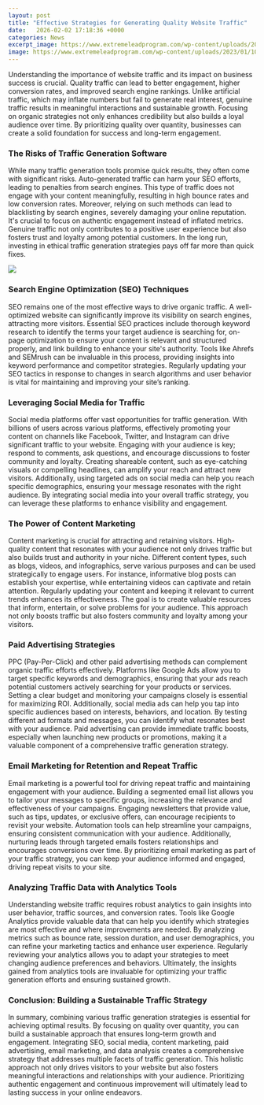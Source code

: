 ```yaml
---
layout: post
title: "Effective Strategies for Generating Quality Website Traffic"
date:   2026-02-02 17:18:36 +0000
categories: News
excerpt_image: https://www.extremeleadprogram.com/wp-content/uploads/2023/01/10-proven-strategies-for-increasing-website-traffic-a-beginners-guide.jpeg
image: https://www.extremeleadprogram.com/wp-content/uploads/2023/01/10-proven-strategies-for-increasing-website-traffic-a-beginners-guide.jpeg
---
```


Understanding the importance of website traffic and its impact on business success is crucial. Quality traffic can lead to better engagement, higher conversion rates, and improved search engine rankings. Unlike artificial traffic, which may inflate numbers but fail to generate real interest, genuine traffic results in meaningful interactions and sustainable growth. Focusing on organic strategies not only enhances credibility but also builds a loyal audience over time. By prioritizing quality over quantity, businesses can create a solid foundation for success and long-term engagement. 
### The Risks of Traffic Generation Software
While many traffic generation tools promise quick results, they often come with significant risks. Auto-generated traffic can harm your SEO efforts, leading to penalties from search engines. This type of traffic does not engage with your content meaningfully, resulting in high bounce rates and low conversion rates. Moreover, relying on such methods can lead to blacklisting by search engines, severely damaging your online reputation. It's crucial to focus on authentic engagement instead of inflated metrics. Genuine traffic not only contributes to a positive user experience but also fosters trust and loyalty among potential customers. In the long run, investing in ethical traffic generation strategies pays off far more than quick fixes.

![](https://www.extremeleadprogram.com/wp-content/uploads/2023/01/10-proven-strategies-for-increasing-website-traffic-a-beginners-guide.jpeg)
### Search Engine Optimization (SEO) Techniques
SEO remains one of the most effective ways to drive organic traffic. A well-optimized website can significantly improve its visibility on search engines, attracting more visitors. Essential SEO practices include thorough keyword research to identify the terms your target audience is searching for, on-page optimization to ensure your content is relevant and structured properly, and link building to enhance your site's authority. Tools like Ahrefs and SEMrush can be invaluable in this process, providing insights into keyword performance and competitor strategies. Regularly updating your SEO tactics in response to changes in search algorithms and user behavior is vital for maintaining and improving your site’s ranking.
### Leveraging Social Media for Traffic
Social media platforms offer vast opportunities for traffic generation. With billions of users across various platforms, effectively promoting your content on channels like Facebook, Twitter, and Instagram can drive significant traffic to your website. Engaging with your audience is key; respond to comments, ask questions, and encourage discussions to foster community and loyalty. Creating shareable content, such as eye-catching visuals or compelling headlines, can amplify your reach and attract new visitors. Additionally, using targeted ads on social media can help you reach specific demographics, ensuring your message resonates with the right audience. By integrating social media into your overall traffic strategy, you can leverage these platforms to enhance visibility and engagement.
### The Power of Content Marketing
Content marketing is crucial for attracting and retaining visitors. High-quality content that resonates with your audience not only drives traffic but also builds trust and authority in your niche. Different content types, such as blogs, videos, and infographics, serve various purposes and can be used strategically to engage users. For instance, informative blog posts can establish your expertise, while entertaining videos can captivate and retain attention. Regularly updating your content and keeping it relevant to current trends enhances its effectiveness. The goal is to create valuable resources that inform, entertain, or solve problems for your audience. This approach not only boosts traffic but also fosters community and loyalty among your visitors.
### Paid Advertising Strategies
PPC (Pay-Per-Click) and other paid advertising methods can complement organic traffic efforts effectively. Platforms like Google Ads allow you to target specific keywords and demographics, ensuring that your ads reach potential customers actively searching for your products or services. Setting a clear budget and monitoring your campaigns closely is essential for maximizing ROI. Additionally, social media ads can help you tap into specific audiences based on interests, behaviors, and location. By testing different ad formats and messages, you can identify what resonates best with your audience. Paid advertising can provide immediate traffic boosts, especially when launching new products or promotions, making it a valuable component of a comprehensive traffic generation strategy.
### Email Marketing for Retention and Repeat Traffic
Email marketing is a powerful tool for driving repeat traffic and maintaining engagement with your audience. Building a segmented email list allows you to tailor your messages to specific groups, increasing the relevance and effectiveness of your campaigns. Engaging newsletters that provide value, such as tips, updates, or exclusive offers, can encourage recipients to revisit your website. Automation tools can help streamline your campaigns, ensuring consistent communication with your audience. Additionally, nurturing leads through targeted emails fosters relationships and encourages conversions over time. By prioritizing email marketing as part of your traffic strategy, you can keep your audience informed and engaged, driving repeat visits to your site.
### Analyzing Traffic Data with Analytics Tools
Understanding website traffic requires robust analytics to gain insights into user behavior, traffic sources, and conversion rates. Tools like Google Analytics provide valuable data that can help you identify which strategies are most effective and where improvements are needed. By analyzing metrics such as bounce rate, session duration, and user demographics, you can refine your marketing tactics and enhance user experience. Regularly reviewing your analytics allows you to adapt your strategies to meet changing audience preferences and behaviors. Ultimately, the insights gained from analytics tools are invaluable for optimizing your traffic generation efforts and ensuring sustained growth.
### Conclusion: Building a Sustainable Traffic Strategy
In summary, combining various traffic generation strategies is essential for achieving optimal results. By focusing on quality over quantity, you can build a sustainable approach that ensures long-term growth and engagement. Integrating SEO, social media, content marketing, paid advertising, email marketing, and data analysis creates a comprehensive strategy that addresses multiple facets of traffic generation. This holistic approach not only drives visitors to your website but also fosters meaningful interactions and relationships with your audience. Prioritizing authentic engagement and continuous improvement will ultimately lead to lasting success in your online endeavors.